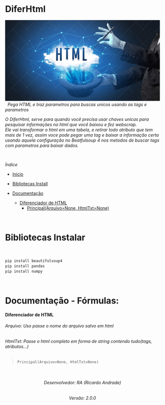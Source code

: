 # DiferHtml
![](https://raw.githubusercontent.com/geniodev/DiferHtml/main/magichtmlsearch.png?raw=true)</br>
&nbsp;
*Pega HTML e traz parametros para buscas unicos usando as tags e parametros*</br>

*O DiferHtml, serve para quando você precisa usar chaves unicas para pesquisar informações no html que você baixou e fez webscrap.*</br>
*Ele vai transformar o html em uma tabela, e retirar todo atributo que tem mais de 1 vez, assim voce pode pegar uma tag e baixar a informação certa usando aquela configuração no Beatfulsoup 4 nos metodos de buscar tags com parametros para baixar dados.*</br>

&nbsp;
&nbsp;

*Índice*
&nbsp;
- <a href="https://github.com/geniodev/DiferHtml#diferhtml" target="_self">Inicio</a>
- <a href='https://github.com/geniodev/DiferHtml#bibliotecas-instalar' target='_self'>Bibliotecas Install</a>
- <a href='https://github.com/geniodev/DiferHtml#documenta%C3%A7%C3%A3o---f%C3%B3rmulas' target='_self'>Documentação</a>

  - <a href='https://github.com/geniodev/DiferHtml#diferenciador-de-html' target='_self'>Diferenciador de HTML</a>
    - <a href='https://github.com/geniodev/DiferHtml#diferenciador-de-html' target='_self'>Principal(Arquivo=None, HtmlTxt=None)</a>



&nbsp;
&nbsp;
<h1 id="install">Bibliotecas Instalar</h1></br>

```bash
pip install beautifulsoup4
pip install pandas
pip install numpy
```

&nbsp;
# Documentação - Fórmulas:</br>

#### Diferenciador de HTML
###### Arquivo: Uso passe o nome do arquivo salvo em html
###### HtmlTxt: Passe o html completo em forma de string contendo tudo(tags, atributos...)
> `Principal(Arquivo=None, HtmlTxt=None)`


&nbsp;
<h6 align="center">Desenvolvedor: RA (Ricardo Andrade)</h6>
<h6 align="center">Versão: 2.0.0</h6>
